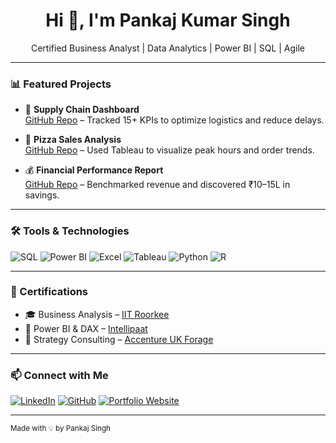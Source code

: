 <h1 align="center">Hi 👋, I'm Pankaj Kumar Singh</h1>
<p align="center">
  Certified Business Analyst | Data Analytics | Power BI | SQL | Agile  
</p>

---

### 📊 Featured Projects

- 🚚 **Supply Chain Dashboard**  
  [GitHub Repo](https://github.com/PankajSingh3108/Supply-Chain-Report) – Tracked 15+ KPIs to optimize logistics and reduce delays.

- 🍕 **Pizza Sales Analysis**  
  [GitHub Repo](https://github.com/PankajSingh3108/Pizza-Sales-Report) – Used Tableau to visualize peak hours and order trends.

- 💰 **Financial Performance Report**  
  [GitHub Repo](https://github.com/PankajSingh3108/Finance-Report) – Benchmarked revenue and discovered ₹10–15L in savings.

---

### 🛠️ Tools & Technologies

![SQL](https://img.shields.io/badge/-SQL-blue?style=flat-square&logo=postgresql) 
![Power BI](https://img.shields.io/badge/-PowerBI-yellow?style=flat-square&logo=power-bi)
![Excel](https://img.shields.io/badge/-Excel-green?style=flat-square&logo=microsoft-excel)
![Tableau](https://img.shields.io/badge/-Tableau-orange?style=flat-square&logo=tableau)
![Python](https://img.shields.io/badge/-Python-3776AB?style=flat-square&logo=python)
![R](https://img.shields.io/badge/-R-276DC3?style=flat-square&logo=r)

---

### 📜 Certifications

- 🎓 Business Analysis – [IIT Roorkee](https://tih.iitr.ac.in/certificate/intellipaat/IPTIH2502438.jpg)
- 🧠 Power BI & DAX – [Intellipaat](https://lms.intellipaat.com/certificate-link/?Yz1jdXMtOTEzNDIxJnU9MjczMzY2JmV4dD0x)
- 🧩 Strategy Consulting – [Accenture UK Forage](https://forage-uploads-prod.s3.amazonaws.com/completion-certificates/vZSN6eoncQtCPYbqz_ovyvuqqNRQKBjNxbj_qZ5RM9ox68reftPBq_1752477269825_completion_certificate.pdf)

---

### 📫 Connect with Me

[![LinkedIn](https://img.shields.io/badge/-LinkedIn-blue?style=flat-square&logo=linkedin)](https://www.linkedin.com/in/pankaj-singh-bd2001)
[![GitHub](https://img.shields.io/badge/-GitHub-333?style=flat-square&logo=github)](https://github.com/PankajSingh3108)
[![Portfolio Website](https://img.shields.io/badge/Portfolio-blueviolet?style=flat-square)](https://PankajSingh3108.github.io)

---

<sub>Made with 💡 by Pankaj Singh</sub>


